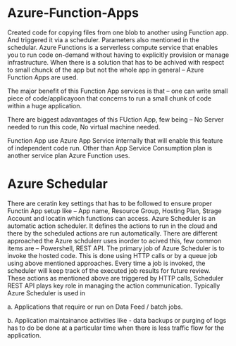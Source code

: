 # Azure-Function-Apps

Created code for copying files from one blob to another using Function app. 
And triggered it via a scheduler. Parameters also mentioned in the schedular.
Azure Functions is a serverless compute service that enables you to run code on-demand without having to explicitly provision or manage infrastructure. 
When there is a solution that has to be achived with respect to small chunck of the app but not the whole app in general – Azure Function Apps are used.

The major benefit of this Function App services is that – one can write small piece of code/applicayoon that concerns to run a small chunk of code within a huge application.

There are biggest adavantages of this FUction App, few being – No Server needed to run this code, No virtual machine needed.

Function App use Azure App Service internally that will enable this feature of independent code run. Other than App Service Consumption plan is another service plan Azure Function uses.

# Azure Schedular

There are ceratin key settings that has to be followed to ensure proper Functin App setup like – App name, Resource Group, Hosting Plan, Strage Account and locatin which functions can access.
Azure Scheduler is an automatic action scheduler.
It defines the actions to run in the cloud and there by the scheduled actions are run automatically.
There are different approached the Azure schdulerr uses inorder to acived this, few common items are – Powershell, REST API.
The primary job of Azure Scheduler is to invoke the hosted code. This is done using HTTP calls or by a queue job using above mentioned approaches.
Every time a job is invoked, the scheduler will keep track of the executed job results for future review.
These actions as mentioned above are triggered by HTTP calls, Scheduler REST API plays key role in managing the action communication.
Typically Azure Scheduler is used in

   a. Applications that require or run on Data Feed / batch jobs.

   b. Application maintainance activities like - data backups or purging of logs has to do be done at a particular time when there is less traffic flow  for the application.
